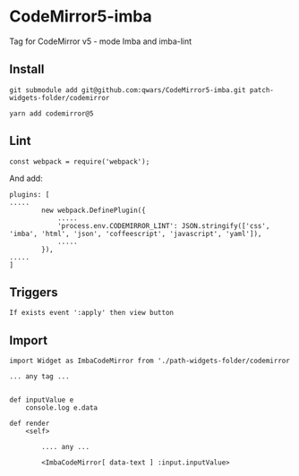 # CodeMirror5-imba

Tag for CodeMirror v5 - mode Imba and imba-lint

## Install

`git submodule add git@github.com:qwars/CodeMirror5-imba.git patch-widgets-folder/codemirror`

`yarn add codemirror@5`

## Lint

```
const webpack = require('webpack');
```
And add:

```
plugins: [
.....
        new webpack.DefinePlugin({
            .....
            'process.env.CODEMIRROR_LINT': JSON.stringify(['css', 'imba', 'html', 'json', 'coffeescript', 'javascript', 'yaml']),
            .....
        }),
.....
]
```

## Triggers
    If exists event ':apply' then view button
    

## Import

```
import Widget as ImbaCodeMirror from './path-widgets-folder/codemirror

... any tag ...


def inputValue e
    console.log e.data

def render
    <self>
    
        .... any ... 
        
        <ImbaCodeMirror[ data-text ] :input.inputValue>

```


